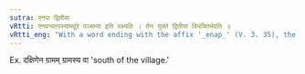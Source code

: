 ```yaml
---
sutra: एनपा द्वितीया
vRtti: एनवन्वतरस्यामदूरे पञ्चम्या इति वक्ष्यति । तेन युक्ते द्वितीया विभक्तिर्भवति ॥
vRtti_eng: "With a word ending with the affix '_enap_' (V. 3. 35), the second case-affix is employed as well as the sixth."
---
```

Ex. दक्षिणेन ग्रामम् ग्रामस्य वा 'south of the village.'
